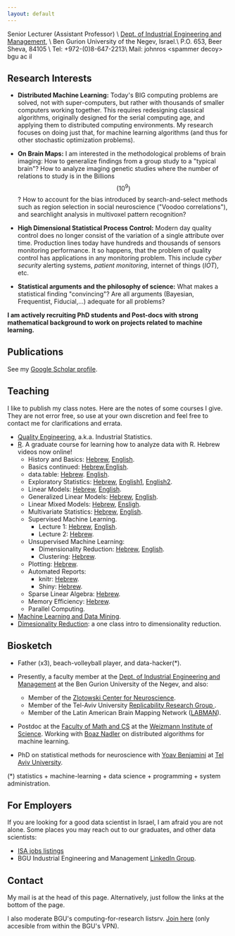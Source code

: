 ```yaml
---
layout: default
---
```


Senior Lecturer (Assistant Professor) \\
[Dept. of Industrial Engineering and Management](http://in.bgu.ac.il/engn/iem/Pages/default.aspx), \\
Ben Gurion University of the Negev, Israel.\\
P.O. 653, Beer Sheva, 84105 \\
Tel: +972-(0)8-647-2213\\
Mail: johnros \<spammer decoy\> bgu ac il



## Research Interests

- __Distributed Machine Learning:__
Today's BIG computing problems are solved, not with super-computers, but rather with thousands of smaller computers working together. 
This requires redesigning classical algorithms, originally designed for the serial computing age, and applying them to distributed computing environments. 
My research focuses on doing just that, for machine learning algorithms (and thus for other stochastic optimization problems).


- __On Brain Maps:__
I am interested in the methodological problems of brain imaging:
How to generalize findings from a group study to a "typical brain"? 
How to analyze imaging genetic studies where the number of relations to study is in the Billions $$(10^9)$$? 
How to account for the bias introduced by search-and-select methods such as region selection in social neuroscience ("Voodoo correlations"), and searchlight analysis in multivoxel pattern recognition?

- __High Dimensional Statistical Process Control:__
Modern day quality control does no longer consist of the variation of a single attribute over time. Production lines today have hundreds and thousands of sensors monitoring performance. 
It so happens, that the problem of quality control has applications in any monitoring problem. 
This include _cyber security_ alerting systems, _patient monitoring_, internet of things (_IOT_), etc.

- __Statistical arguments and the philosophy of science:__
What makes a statistical finding "convincing"? Are all arguments (Bayesian, Frequentist, Fiducial,...) adequate for all problems? 



__I am actively recruiting PhD students and Post-docs with strong mathematical background to work on projects related to machine learning.__




## Publications
See my [Google Scholar profile](https://scholar.google.co.il/citations?user=0Tl5z3QAAAAJ&hl=en).


## Teaching

I like to publish my class notes. Here are the notes of some courses I give. They are not error free, so use at your own discretion and feel free to contact me for clarifications and errata. 

- [Quality Engineering](https://github.com/johnros/qualityEngineering/blob/master/Class_notes/notes.pdf), a.k.a. Industrial Statistics.
- [R](http://www.john-ros.com/Rcourse/). A graduate course for learning how to analyze data with R. Hebrew videos now online!
    - History and Basics: [Hebrew](https://testblue.bgu.ac.il/playback/presentation/2.0/playback.html?meetingId=216cee520eef48a479ec8a39b15d360fa09a5c9b-1584003608377), [English](https://us02web.zoom.us/rec/share/q2Sa299tz0ipK3zFAjHTJiN-9sBd82ecE6_n9YOQx0C33HX1eoaQ4gZI8__AQMeL.gDOscQ5CT8q_bO6i?startTime=1603191568000).
    - Basics continued: [Hebrew](https://zoom.us/rec/share/2-1fMpzp-E1IU4nk5EXyXPF5Gtj8T6a81nRL-KELxU53yd_aMopZzIR8bz6YuFPm),[English](https://us02web.zoom.us/rec/share/vQOr33H8NdVkmkLL5LTOViD1jmwcknQOMtRoExycyKjdwl7pWuDY3J0uy2pcOt-O.gYrt5N5ialir58up?startTime=1603800178000).
    - data.table: [Hebrew](https://zoom.us/rec/play/vpwkc-Cu_T83GIfDtASDBvN_W9W5e6ys1SQZ_qULzh68UHBXNleiNbRGMOfd5Wf0m-bADMIkFgJIeAuH). [English](https://us02web.zoom.us/rec/share/a_2C6pwnkvFRKULZ-YeSlNJc8E6UwCTG0VlAn0bmOXyFJ5Q251nfnR2F6bYhe191.p22TcQTs913do63Z?startTime=1604405079000).
    - Exploratory Statistics: [Hebrew](https://zoom.us/rec/play/6JwrJrj5p2o3GtzAswSDU6cqW9XoeKKshidI8_Reyki9BiVQNlqgb-NBa-MezXQacgRb5ouut3vJx4Tw),
    [English1](https://us02web.zoom.us/rec/share/a_2C6pwnkvFRKULZ-YeSlNJc8E6UwCTG0VlAn0bmOXyFJ5Q251nfnR2F6bYhe191.p22TcQTs913do63Z?startTime=1604412483000),
    [English2](https://us02web.zoom.us/rec/share/8PtWtOh8Ib96bkbAlxwjUH3HOCogpb8-bK87IwmxHovvGlp91MuUYzFFwi92kxkv.AEOzbD-dn7Dc5rGI?startTime=1605009950000).
    - Linear Models: 
    [Hebrew](https://zoom.us/rec/share/-pFLDbv-73JIZ7PAtxvuQJAjDKDXaaa81ycZ-fFYzh1TxxiU1bVOi2Ik8n1u_Uah),
    [English](https://us02web.zoom.us/rec/share/8PtWtOh8Ib96bkbAlxwjUH3HOCogpb8-bK87IwmxHovvGlp91MuUYzFFwi92kxkv.AEOzbD-dn7Dc5rGI?startTime=1605012404000).
    - Generalized Linear Models: [Hebrew](https://zoom.us/rec/share/2s9Wdq_t8V1JQq_M7nPkBL4MEaDmX6a8gCIXqfYFyhmT22T5W8CO9__-3uEayMX2?startTime=1587631388000), 
    [English](https://us02web.zoom.us/rec/share/Gy4nmfluJUI1RYaKJz6SZk4zPp3BKWVerWmZDoyGPUr_y2oQ647aJYZavd-m4lot.AtIUlACakJl__6ls?startTime=1605614717000).
    - Linear Mixed Models: [Hebrew](https://zoom.us/rec/share/49Z2ca_cqWNIfc-Qwn7PZpF8F4PdT6a823QY-fIIyx49BOk2rSYoBgol1AaKyETe?startTime=1588234707000),
    [Ensligh](https://us02web.zoom.us/rec/share/Gy4nmfluJUI1RYaKJz6SZk4zPp3BKWVerWmZDoyGPUr_y2oQ647aJYZavd-m4lot.AtIUlACakJl__6ls?startTime=1605620311000).
    - Multivariate Statistics: [Hebrew](https://zoom.us/rec/share/1MpXf_bfp0VLHKf00xvyfaseRt_YT6a8hnRL8_oJzkq50PSitxmTkVqxDYh_KA_3?startTime=1588840036000), [English](https://us02web.zoom.us/rec/share/chXnIhQpOnzya0m54F2WpzTrfCnOaBZBrXi4vZfr8FqJQZB64Fcxzzmeo5l3zc8P.7apR-BJ5iVEvl0e8?startTime=1606219657000).
    - Supervised Machine Learning.
        - Lecture 1: [Hebrew](https://zoom.us/rec/share/z_1NN5XBz0RLXpWQ-GXHfrZiBr3Oeaa80CEW-_IFmUsADKKI4fFc0fJmA-tuHOnM?startTime=1589444354000), [English](https://us02web.zoom.us/rec/share/vIKCSyAEvxKtcYSqQZrs1ewB6uSIo-4am3PE25EO--3u2Z_KSuz-0IZ8QHE1a_VI.N9bYYp2TWMs9Lq21?startTime=1606824271000).
        - Lecture 2: [Hebrew](https://zoom.us/rec/share/4cBpBamo32VJc4nH0WHba6MoGZjMT6a81yJLq_NezB21T2Ub0ZkneSZcbo0hFBIk?startTime=1590049935000).
    - Unsupervised Machine Learning:
        - Dimensionality Reduction: [Hebrew](https://zoom.us/rec/share/u5R4Cq3f2lhLeIHHw1rOeIcADILjaaa8g3VI_6dcnx7XwVo0Fq_zy0jrAUzkFaN7?startTime=1591863753000), [English](https://us02web.zoom.us/rec/share/dgy7nAIos4CVQpSLN7FNBY15I6ZYhbDKvM911qrUljeJkZV4WumYS5G7Xsl0fm9d.msrDh3r-WW4glQ_b?startTime=1608034716000).
        - Clustering: [Hebrew](https://zoom.us/rec/share/zOpTJbCr7G5OcJXA2UziQLIzB7mieaa80CZI-KZfykaBB3_0FH_77Xt7YeknL9Uj?startTime=1592468154000).
    - Plotting: [Hebrew](https://zoom.us/rec/share/ovx7Pfap_DpLAZ3M73DAWaAIF8ffT6a81HBP_PNcxEuSviLmiuYme-FFv5abzIBp?startTime=1593079850000).
    - Automated Reports:
        - knitr: [Hebrew](https://zoom.us/rec/share/zOpTJbCr7G5OcJXA2UziQLIzB7mieaa80CZI-KZfykaBB3_0FH_77Xt7YeknL9Uj?startTime=1592475747000). 
        - Shiny: [Hebrew](https://zoom.us/rec/share/ovx7Pfap_DpLAZ3M73DAWaAIF8ffT6a81HBP_PNcxEuSviLmiuYme-FFv5abzIBp?startTime=1593072978000).
    - Sparse Linear Algebra: [Hebrew](https://zoom.us/rec/share/tewpdLfgymVIR6OWr1n8eukDBZaiaaa81ykc-KcIyk7TVhY_IEyTf6xr8iEmwEvn?startTime=1591259324000).
    - Memory Efficiency: [Hebrew](https://zoom.us/rec/share/tewpdLfgymVIR6OWr1n8eukDBZaiaaa81ykc-KcIyk7TVhY_IEyTf6xr8iEmwEvn?startTime=1591263702000).
    - Parallel Computing.
- [Machine Learning and Data Mining](https://github.com/johnros/Intro2R).
- [Dimesionality Reduction](https://github.com/johnros/dim_reduce): a one class intro to dimensionality reduction. 

## Biosketch

- Father (x3), beach-volleyball player, and data-hacker(*).  

- Presently, a faculty member at the [Dept. of Industrial Engineering and Management](http://in.bgu.ac.il/engn/iem/Pages/default.aspx) at the Ben Gurion University of the Negev, and also:
    - Member of the [Zlotowski Center for Neuroscience](http://in.bgu.ac.il/en/zlotowski/Pages/default.aspx).
    - Member of the Tel-Aviv University [Replicability Research Group ](http://www3.tau.ac.il/replicability/index.php).
    - Member of the Latin American Brain Mapping Network ([LABMAN](http://www.labman.org/)).

- Postdoc at the [Faculty of Math and CS](http://wws.weizmann.ac.il/math/) at the [Weizmann Institute of Science](http://www.weizmann.ac.il/). 
Working with [Boaz Nadler](http://www.wisdom.weizmann.ac.il/~nadler/) on distributed algorithms for machine learning. 

- PhD on statistical methods for neuroscience with [Yoav Benjamini](http://www.math.tau.ac.il/~ybenja/) at [Tel Aviv University](https://english.tau.ac.il/). 

(*) statistics + machine-learning + data science + programming + system administration. 





## For Employers

If you are looking for a good data scientist in Israel, I am afraid you are not alone.
Some places you may reach out to our graduates, and other data scientists:

- [ISA jobs listings](https://groups.google.com/forum/#!forum/isa-jobs)
- BGU Industrial Engineering and Management [LinkedIn Group](https://www.linkedin.com/groups/10320550).




## Contact

My mail is at the head of this page. Alternatively, just follow the links at the bottom of the page.

I also moderate BGU's computing-for-research listsrv.
[Join here](http://lists.bgu.ac.il/mailman/listinfo/research.computing) (only accesible from within the BGU's VPN).
